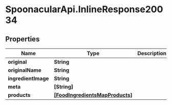 # SpoonacularApi.InlineResponse20034

## Properties

Name | Type | Description | Notes
------------ | ------------- | ------------- | -------------
**original** | **String** |  | 
**originalName** | **String** |  | 
**ingredientImage** | **String** |  | 
**meta** | **[String]** |  | 
**products** | [**[FoodIngredientsMapProducts]**](FoodIngredientsMapProducts.md) |  | 


